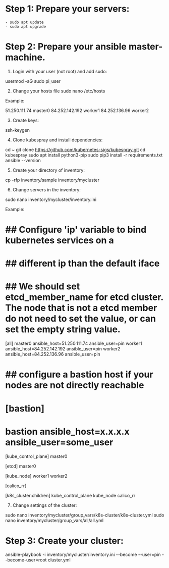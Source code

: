 # Step 1: Prepare your servers:
```
- sudo apt update
- sudo apt upgrade
```


# Step 2: Prepare your ansible master-machine.

1) Login with your user (not root) and add sudo:

usermod -aG sudo pi_user

2) Change your hosts file
sudo nano /etc/hosts

Example: 

51.250.111.74   master0
84.252.142.192  worker1
84.252.136.96   worker2

3) Create keys:

ssh-keygen

4) Clone kubespray and install dependencies:

cd ~
git clone https://github.com/kubernetes-sigs/kubespray.git
cd kubespray
sudo apt install python3-pip
sudo pip3 install -r requirements.txt
ansible --version

5) Create your directory of inventory:

cp -rfp inventory/sample inventory/mycluster

6) Change servers in the inventory:

sudo nano inventory/mycluster/inventory.ini

Example: 

# ## Configure 'ip' variable to bind kubernetes services on a
# ## different ip than the default iface
# ## We should set etcd_member_name for etcd cluster. The node that is not a etcd member do not need to set the value, or can set the empty string value.
[all]
master0   ansible_host=51.250.111.74       ansible_user=pin
worker1   ansible_host=84.252.142.192      ansible_user=pin
worker2   ansible_host=84.252.136.96       ansible_user=pin
# ## configure a bastion host if your nodes are not directly reachable
# [bastion]
# bastion ansible_host=x.x.x.x ansible_user=some_user
[kube_control_plane]
master0

[etcd]
master0

[kube_node]
worker1
worker2

[calico_rr]

[k8s_cluster:children]
kube_control_plane
kube_node
calico_rr

7) Change settings of the cluster:

sudo nano inventory/mycluster/group_vars/k8s-cluster/k8s-cluster.yml
sudo nano inventory/mycluster/group_vars/all/all.yml

# Step 3: Create your cluster:

ansible-playbook -i inventory/mycluster/inventory.ini --become --user=pin --become-user=root cluster.yml


